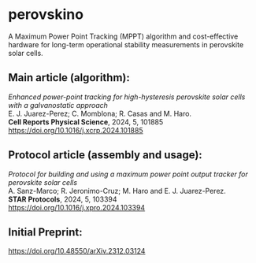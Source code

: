 # perovskino
A Maximum Power Point Tracking (MPPT) algorithm and cost-effective hardware for long-term operational stability measurements in perovskite solar cells.



## Main article (algorithm):
*Enhanced power-point tracking for high-hysteresis perovskite solar cells with a galvanostatic approach*  
E. J. Juarez-Perez; C. Momblona; R. Casas and M. Haro.  
**Cell Reports Physical Science**, 2024, 5, 101885  
https://doi.org/10.1016/j.xcrp.2024.101885

## Protocol article (assembly and usage):
*Protocol for building and using a maximum power point output tracker for perovskite solar cells*  
A. Sanz-Marco; R. Jeronimo-Cruz; M. Haro and E. J. Juarez-Perez.  
**STAR Protocols**, 2024, 5, 103394  
https://doi.org/10.1016/j.xpro.2024.103394


## Initial Preprint:
https://doi.org/10.48550/arXiv.2312.03124
